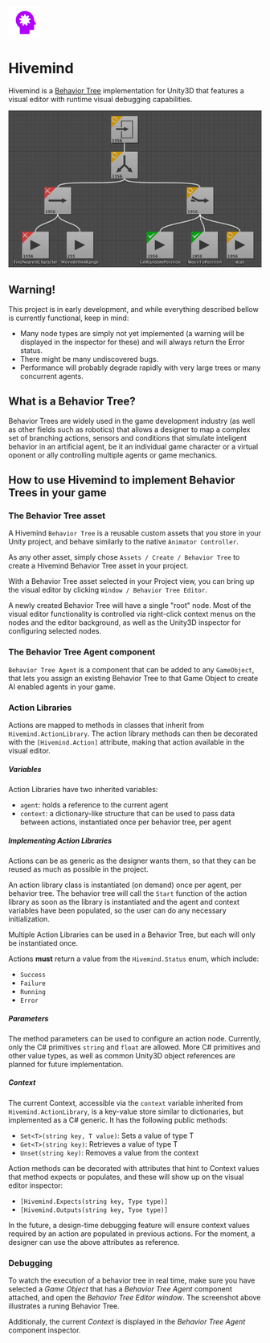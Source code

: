 ![](HivemindLogo.png?raw=true)

# Hivemind

Hivemind is a [Behavior Tree](http://en.wikipedia.org/wiki/Behavior_Trees_(Artificial_Intelligence,_Robotics_and_Control)) implementation for Unity3D that features a visual editor with runtime visual debugging capabilities.

![Screenshot](Screenshot.png?raw=true)

## Warning!

This project is in early development, and while everything described bellow is currently functional, keep in mind:

- Many node types are simply not yet implemented (a warning will be displayed in the inspector for these) and will always return the Error status.
- There might be many undiscovered bugs.
- Performance will probably degrade rapidly with very large trees or many concurrent agents.

## What is a Behavior Tree?

Behavior Trees are widely used in the game development industry (as well as other fields such as robotics) that allows a designer to map a complex set of branching actions, sensors and conditions that simulate inteligent behavior in an artificial agent, be it an individual game character or a virtual oponent or ally controlling multiple agents or game mechanics.

## How to use Hivemind to implement Behavior Trees in your game

### The Behavior Tree asset

A Hivemind `Behavior Tree` is a reusable custom assets that you store in your Unity project, and behave similarly to the native `Animator Controller`.  

As any other asset, simply chose `Assets / Create / Behavior Tree` to create a Hivemind Behavior Tree asset in your project.  

With a Behavior Tree asset selected in your Project view, you can bring up the visual editor by clicking `Window / Behavior Tree Editor`.  

A newly created Behavior Tree will have a single "root" node. Most of the visual editor functionality is controlled via right-click context menus on the nodes and the editor background, as well as the Unity3D inspector for configuring selected nodes.

### The Behavior Tree Agent component

`Behavior Tree Agent` is a component that can be added to any `GameObject`, that lets you assign an existing Behavior Tree to that Game Object to create AI enabled agents in your game.

### Action Libraries

Actions are mapped to methods in classes that inherit from `Hivemind.ActionLibrary`. The action library methods can then be decorated with the `[Hivemind.Action]` attribute, making that action available in the visual editor.  

##### Variables

Action Libraries have two inherited variables:

- `agent`: holds a reference to the current agent
- `context`: a dictionary-like structure that can be used to pass data between actions, instantiated once per behavior tree, per agent

##### Implementing Action Libraries

Actions can be as generic as the designer wants them, so that they can be reused as much as possible in the project.  

An action library class is instantiated (on demand) once per agent, per behavior tree. The behavior tree will call the `Start` function of the action library as soon as the library is instantiated and the agent and context variables have been populated, so the user can do any necessary initialization.  

Multiple Action Libraries can be used in a Behavior Tree, but each will only be instantiated once.  

Actions __must__ return a value from the `Hivemind.Status` enum, which include:

- `Success`
- `Failure`
- `Running`
- `Error`

##### Parameters

The method parameters can be used to configure an action node. Currently, only the C# primitives `string` and `float` are allowed. More C# primitives and other value types, as well as common Unity3D object references are planned for future implementation.

##### Context

The current Context, accessible via the `context` variable inherited from `Hivemind.ActionLibrary`, is a key-value store similar to dictionaries, but implemented as a C# generic. It has the following public methods:

- `Set<T>(string key, T value)`: Sets a value of type T
- `Get<T>(string key)`: Retrieves a value of type T
- `Unset(string key)`: Removes a value from the context

Action methods can be decorated with attributes that hint to Context values that method expects or populates, and these will show up on the visual editor inspector:

- `[Hivemind.Expects(string key, Type type)]`
- `[Hivemind.Outputs(string key, Tyoe type)]`

In the future, a design-time debugging feature will ensure context values required by an action are populated in previous actions. For the moment, a designer can use the above attributes as reference.

### Debugging

To watch the execution of a behavior tree in real time, make sure you have selected a _Game Object_ that has a _Behavior Tree Agent_ component attached, and open the _Behavior Tree Editor window_. The screenshot above illustrates a runing Behavior Tree.  

Additionaly, the current _Context_ is displayed in the _Behavior Tree Agent_ component inspector.